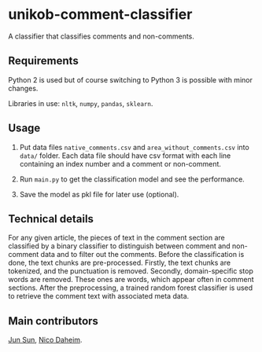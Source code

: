 # unikob-comment-classifier
A classifier that classifies comments and non-comments.


## Requirements
Python 2 is used but of course switching to Python 3 is possible with minor changes.

Libraries in use:
``nltk``, ``numpy``, ``pandas``, ``sklearn``.

## Usage
1. Put data files ``native_comments.csv`` and ``area_without_comments.csv`` into ``data/`` folder.
Each data file should have csv format with each line containing an index number and a comment or non-comment.

2. Run ``main.py`` to get the classification model and see the performance.

3. Save the model as pkl file for later use (optional).

## Technical details
For any given article, the pieces of text in the comment section are classified by a binary classifier to distinguish between comment and non-comment data and to filter out the comments. Before the classification is done, the text chunks are pre-processed. Firstly, the text chunks are tokenized, and the punctuation is removed. Secondly, domain-specific stop words are removed. These ones are words, which appear often in comment sections. After the preprocessing, a trained random forest classifier is used to retrieve the comment text with associated meta data.

## Main contributors
[Jun Sun](https://github.com/yfiua), [Nico Daheim](https://github.com/ndaheim).
